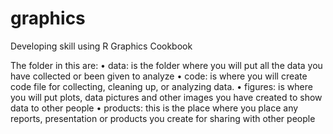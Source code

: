 # graphics
Developing skill using R Graphics Cookbook

The folder in this are:
• data: is the folder where you will put all the data you have collected or been given to analyze
• code: is where you will create code file for collecting, cleaning up, or analyzing data.
• figures: is where you will put plots, data pictures and other images you have created to show data to other people 
• products: this is the place where you place any reports, presentation or products you create for sharing with other people
